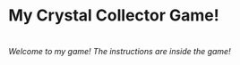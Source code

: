 
<h1>My Crystal Collector Game!<h1>

<h6>Welcome to my game! The instructions are inside the game!</h6>

